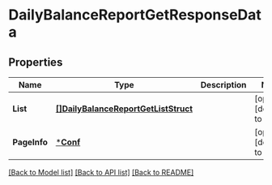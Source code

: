 # DailyBalanceReportGetResponseData

## Properties
Name | Type | Description | Notes
------------ | ------------- | ------------- | -------------
**List** | [**[]DailyBalanceReportGetListStruct**](DailyBalanceReportGetListStruct.md) |  | [optional] [default to null]
**PageInfo** | [***Conf**](conf.md) |  | [optional] [default to null]

[[Back to Model list]](../README.md#documentation-for-models) [[Back to API list]](../README.md#documentation-for-api-endpoints) [[Back to README]](../README.md)


